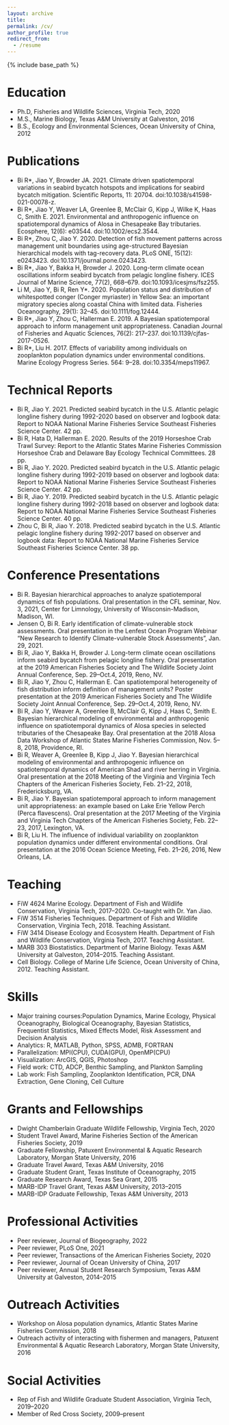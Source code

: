 ```yaml
---
layout: archive
title:
permalink: /cv/
author_profile: true
redirect_from:
  - /resume
---
```


{% include base_path %}

Education
======
* Ph.D, Fisheries and Wildlife Sciences, Virginia Tech, 2020
* M.S., Marine Biology, Texas A&M University at Galveston, 2016
* B.S., Ecology and Environmental Sciences, Ocean University of China, 2012

Publications
======
* Bi R*, Jiao Y, Browder JA. 2021. Climate driven spatiotemporal variations in seabird bycatch hotspots and implications for seabird bycatch mitigation. Scientific Reports, 11: 20704. doi:10.1038/s41598-021-00078-z.
* Bi R*, Jiao Y, Weaver LA, Greenlee B, McClair G, Kipp J, Wilke K, Haas C, Smith E. 2021. Environmental and anthropogenic influence on spatiotemporal dynamics of Alosa in Chesapeake Bay tributaries. Ecosphere, 12(6): e03544. doi:10.1002/ecs2.3544.
* Bi R*, Zhou C, Jiao Y. 2020. Detection of fish movement patterns across management unit boundaries using age-structured Bayesian hierarchical models with tag-recovery data. PLoS ONE, 15(12): e0243423. doi:10.1371/journal.pone.0243423.
* Bi R*, Jiao Y, Bakka H, Browder J. 2020. Long-term climate ocean oscillations inform seabird bycatch from pelagic longline fishery. ICES Journal of Marine Science, 77(2), 668–679. doi:10.1093/icesjms/fsz255.
* Li M, Jiao Y, Bi R, Ren Y*. 2020. Population status and distribution of whitespotted conger (Conger myriaster) in Yellow Sea: an important migratory species along coastal China with limited data. Fisheries Oceanography, 29(1): 32–45. doi:10.1111/fog.12444.
* Bi R*, Jiao Y, Zhou C, Hallerman E. 2019. A Bayesian spatiotemporal approach to inform management unit appropriateness. Canadian Journal of Fisheries and Aquatic Sciences, 76(2): 217–237. doi:10.1139/cjfas-2017-0526.
* Bi R*, Liu H. 2017. Effects of variability among individuals on zooplankton population dynamics under environmental conditions. Marine Ecology Progress Series. 564: 9–28. doi:10.3354/meps11967.

Technical Reports
======
* Bi R, Jiao Y. 2021. Predicted seabird bycatch in the U.S. Atlantic pelagic longline fishery during 1992-2020 based on observer and logbook data: Report to NOAA National Marine Fisheries Service Southeast Fisheries Science Center. 42 pp.
* Bi R, Hata D, Hallerman E. 2020. Results of the 2019 Horseshoe Crab Trawl Survey: Report to the Atlantic States Marine Fisheries Commission Horseshoe Crab and Delaware Bay Ecology Technical Committees. 28 pp.
* Bi R, Jiao Y. 2020. Predicted seabird bycatch in the U.S. Atlantic pelagic longline fishery during 1992-2019 based on observer and logbook data: Report to NOAA National Marine Fisheries Service Southeast Fisheries Science Center. 42 pp.
* Bi R, Jiao Y. 2019. Predicted seabird bycatch in the U.S. Atlantic pelagic longline fishery during 1992-2018 based on observer and logbook data: Report to NOAA National Marine Fisheries Service Southeast Fisheries Science Center. 40 pp.
* Zhou C, Bi R, Jiao Y. 2018. Predicted seabird bycatch in the U.S. Atlantic pelagic longline fishery during 1992-2017 based on observer and logbook data: Report to NOAA National Marine Fisheries Service Southeast Fisheries Science Center. 38 pp.
  
Conference Presentations
======
* Bi R. Bayesian hierarchical approaches to analyze spatiotemporal dynamics of fish populations. Oral presentation in the CFL seminar, Nov. 3, 2021, Center for Limnology, University of Wisconsin-Madison, Madison, WI.
* Jensen O, Bi R. Early identification of climate-vulnerable stock assessments. Oral presentation in the Lenfest Ocean Program Webinar “New Research to Identify Climate-vulnerable Stock Assessments”, Jan. 29, 2021.
* Bi R, Jiao Y, Bakka H, Browder J. Long-term climate ocean oscillations inform seabird bycatch from pelagic longline fishery. Oral presentation at the 2019 American Fisheries Society and The Wildlife Society Joint Annual Conference, Sep. 29–Oct.4, 2019, Reno, NV.
* Bi R, Jiao Y, Zhou C, Hallerman E. Can spatiotemporal heterogeneity of fish distribution inform definition of management units? Poster presentation at the 2019 American Fisheries Society and The Wildlife Society Joint Annual Conference, Sep. 29–Oct.4, 2019, Reno, NV.
* Bi R, Jiao Y, Weaver A, Greenlee B, McClair G, Kipp J, Haas C, Smith E. Bayesian hierarchical modeling of environmental and anthropogenic influence on spatiotemporal dynamics of Alosa species in selected tributaries of the Chesapeake Bay. Oral presentation at the 2018 Alosa Data Workshop of Atlantic States Marine Fisheries Commission, Nov. 5–8, 2018, Providence, RI.
* Bi R, Weaver A, Greenlee B, Kipp J, Jiao Y. Bayesian hierarchical modeling of environmental and anthropogenic influence on spatiotemporal dynamics of American Shad and river herring in Virginia. Oral presentation at the 2018 Meeting of the Virginia and Virginia Tech Chapters of the American Fisheries Society, Feb. 21–22, 2018, Fredericksburg, VA.
* Bi R, Jiao Y. Bayesian spatiotemporal approach to inform management unit appropriateness: an example based on Lake Erie Yellow Perch (Perca flavescens). Oral presentation at the 2017 Meeting of the Virginia and Virginia Tech Chapters of the American Fisheries Society, Feb. 22–23, 2017, Lexington, VA.
* Bi R, Liu H. The influence of individual variability on zooplankton population dynamics under different environmental conditions. Oral presentation at the 2016 Ocean Science Meeting, Feb. 21–26, 2016, New Orleans, LA.
  
Teaching
======
* FiW 4624 Marine Ecology. Department of Fish and Wildlife Conservation, Virginia Tech, 2017–2020. Co-taught with Dr. Yan Jiao.
* FiW 3514 Fisheries Techniques. Department of Fish and Wildlife Conservation, Virginia Tech, 2018. Teaching Assistant.
* FiW 3414 Disease Ecology and Ecosystem Health. Department of Fish and Wildlife Conservation, Virginia Tech, 2017. Teaching Assistant.
* MARB 303 Biostatistics. Department of Marine Biology. Texas A&M University at Galveston, 2014–2015. Teaching Assistant.
* Cell Biology. College of Marine Life Science, Ocean University of China, 2012. Teaching Assistant.

Skills
======
* Major training courses:Population Dynamics, Marine Ecology, Physical Oceanography, Biological Oceanography, Bayesian Statistics, Frequentist Statistics, Mixed Effects Model, Risk Assessment and Decision Analysis
* Analytics: R, MATLAB, Python, SPSS, ADMB, FORTRAN
* Parallelization: MPI(CPU), CUDA(GPU), OpenMP(CPU)
* Visualization: ArcGIS, QGIS, Photoshop
* Field work: CTD, ADCP, Benthic Sampling, and Plankton Sampling
* Lab work: Fish Sampling, Zooplankton Identification, PCR, DNA Extraction, Gene Cloning, Cell Culture

Grants and Fellowships
======
* Dwight Chamberlain Graduate Wildlife Fellowship, Virginia Tech, 2020
* Student Travel Award, Marine Fisheries Section of the American Fisheries Society, 2019
* Graduate Fellowship, Patuxent Environmental & Aquatic Research Laboratory, Morgan State University, 2016
* Graduate Travel Award, Texas A&M University, 2016
* Graduate Student Grant, Texas Institute of Oceanography, 2015
* Graduate Research Award, Texas Sea Grant, 2015
* MARB-IDP Travel Grant, Texas A&M University, 2013–2015
* MARB-IDP Graduate Fellowship, Texas A&M University, 2013
  
Professional Activities
======
* Peer reviewer, Journal of Biogeography, 2022
* Peer reviewer, PLoS One, 2021
* Peer reviewer, Transactions of the American Fisheries Society, 2020
* Peer reviewer, Journal of Ocean University of China, 2017
* Peer reviewer, Annual Student Research Symposium, Texas A&M University at Galveston, 2014–2015

Outreach Activities
======
* Workshop on Alosa population dynamics, Atlantic States Marine Fisheries Commission, 2018
* Outreach activity of interacting with fishermen and managers, Patuxent Environmental & Aquatic Research Laboratory, Morgan State University, 2016

Social Activities
======
* Rep of Fish and Wildlife Graduate Student Association, Virginia Tech, 2019–2020
* Member of Red Cross Society, 2009–present
